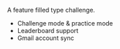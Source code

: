 A feature filled type challenge. 

- Challenge mode & practice mode
- Leaderboard support
- Gmail account sync

